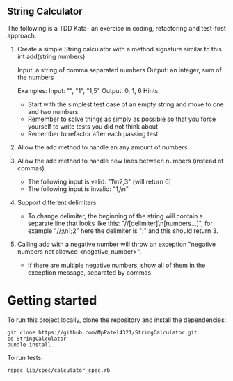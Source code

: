 ## String Calculator
The following is a TDD Kata- an exercise in coding, refactoring and test-first approach.

1. Create a simple String calculator with a method signature similar to this
    int add(string numbers)

    Input: a string of comma separated numbers
    Output: an integer, sum of the numbers
    
    Examples:
    Input: "", "1", "1,5"
    Output: 0, 1, 6
    Hints:
  
    - Start with the simplest test case of an empty string and move to one and two numbers
    - Remember to solve things as simply as possible so that you force yourself to write tests you did not think about
    - Remember to refactor after each passing test
    

2. Allow the add method to handle an any amount of numbers.


3. Allow the add method to handle new lines between numbers (instead of commas).
    - The following input is valid: "1\n2,3" (will return 6)
    - The following input is invalid: "1,\n"

  
4. Support different delimiters
    - To change delimiter, the beginning of the string will contain a separate line that looks like this: "//[delimiter]\n[numbers…]", for example "//;\n1;2" here the delimiter is ";" and this should return 3.


5. Calling add with a negative number will throw an exception "negative numbers not allowed <negative_number>".
    - If there are multiple negative numbers, show all of them in the exception message, separated by commas



# Getting started
To run this project locally, clone the repository and install the dependencies: 
```
git clone https://github.com/MpPatel4321/StringCalculator.git
cd StringCalculator
bundle install
```

To run tests:
```
rspec lib/spec/calculator_spec.rb
```
